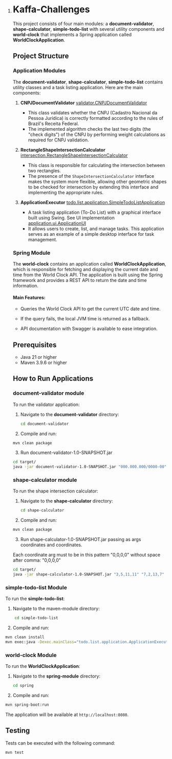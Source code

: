 1. # Kaffa-Challenges

   This project consists of four main modules: a **document-validator**, **shape-calculator**, **simple-todo-list** with several utility components and **world-clock** that implements a Spring application called **WorldClockApplication**.

   ## Project Structure

   ### Application Modules

   The **document-validator**, **shape-calculator**, **simple-todo-list** contains utility classes and a task listing application. Here are the main components:

   1. **CNPJDocumentValidator**
   [validator.CNPJDocumentValidator](https://github.com/eduardowgmendes/kaffa-challenges/blob/main/kaffa-challenges/kaffa-challenges/document-validator/src/main/java/validator/CNPJDocumentValidator.java)
      - This class validates whether the CNPJ (Cadastro Nacional da Pessoa Jurídica) is correctly formatted according to the rules of Brazil's Receita Federal.
      - The implemented algorithm checks the last two digits (the "check digits") of the CNPJ by performing weight calculations as required for CNPJ validation.

   2. **RectangleShapeIntersectionCalculator**
   [intersection.RectangleShapeIntersectionCalculator](https://github.com/eduardowgmendes/kaffa-challenges/blob/main/kaffa-challenges/kaffa-challenges/shape-calculator/src/main/java/intersection/RectangleShapeIntersectionCalculator.java)
      - This class is responsible for calculating the intersection between two rectangles.
      - The presence of the `ShapeIntersectionCalculator` interface makes the system more flexible, allowing other geometric shapes to be checked for intersection by extending this interface and implementing the appropriate rules.

   3. **ApplicationExecutor**
   [todo.list.application.SimpleTodoListApplication](https://github.com/eduardowgmendes/kaffa-challenges/blob/main/kaffa-challenges/kaffa-challenges/simple-todo-list/src/main/java/todo/list/application/SimpleTodoListApplication.java)
      - A task listing application (To-Do List) with a graphical interface built using Swing. See UI implementation [application.ui.ApplicationUI](https://github.com/eduardowgmendes/kaffa-challenges/blob/main/kaffa-challenges/kaffa-challenges/simple-todo-list/src/main/java/todo/list/application/ui/ApplicationUI.java)
      - It allows users to create, list, and manage tasks. This application serves as an example of a simple desktop interface for task management.

   ### Spring Module

   The **world-clock** contains an application called **WorldClockApplication**, which is responsible for fetching and displaying the current date and time from the World Clock API. The application is built using the Spring framework and provides a REST API to return the date and time information.

   #### Main Features:
   - Queries the World Clock API to get the current UTC date and time.

   - If the query fails, the local JVM time is returned as a fallback.

   - API documentation with Swagger is available to ease integration.

     
    
   ## Prerequisites

   - Java 21 or higher
   - Maven 3.9.6 or higher

   

   ## How to Run Applications
   
  
   ### document-validator module

   To run the validator application:

   1. Navigate to the **document-validator** directory:
      ```bash
      cd document-validator
      ```

   2. Compile and run:

   ```bash
   mvn clean package
   ```
   3. Run document-validator-1.0-SNAPSHOT.jar
   
   ```bash
   cd target/
   java -jar document-validator-1.0-SNAPSHOT.jar "000.000.000/0000-00"
   ```

   ### shape-calculator module

   To run the shape intersection calculator:

   1. Navigate to the **shape-calculator** directory:
      ```bash
      cd shape-calculator
      ```

   2. Compile and run:

   ```bash
   mvn clean package
   ```
   3. Run shape-calculator-1.0-SNAPSHOT.jar passing as args <RectangleA> coordinates and <RectangleB> coordinates. 

	Each coordinate arg must to be in this pattern "0,0,0,0" without space after comma: "0,0,0,0" 
   
   ```bash
   cd target/
   java -jar shape-calculator-1.0-SNAPSHOT.jar "3,5,11,11" "7,2,13,7"
   ```

### simple-todo-list Module

To run the **simple-todo-list**:

   1. Navigate to the maven-module directory:

```bash
    cd simple-todo-list
```
   2. Compile and run:
```bash
mvn clean install
mvn exec:java -Dexec.mainClass="todo.list.application.ApplicationExecutor"
```

### world-clock Module

To run the **WorldClockApplication**:

1. Navigate to the **spring-module** directory:

   ```bash
   cd spring
   ```

2. Compile and run:

```bash
mvn spring-boot:run
```

The application will be available at `http://localhost:8080`.


## Testing

Tests can be executed with the following command:

```bash
mvn test
```
